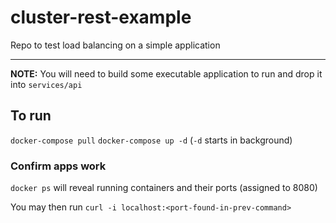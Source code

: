 # cluster-rest-example

Repo to test load balancing on a simple application

----

**NOTE:** You will need to build some executable application to run and drop it into `services/api`

## To run

`docker-compose pull`
`docker-compose up -d` (`-d` starts in background)

### Confirm apps work

`docker ps` will reveal running containers and their ports (assigned to 8080)

You may then run `curl -i localhost:<port-found-in-prev-command>`
